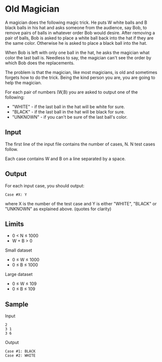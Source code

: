 # Old Magician

A magician does the following magic trick. He puts W white balls and B black balls in his hat and asks someone from the audience, say Bob, to remove pairs of balls in whatever order Bob would desire. After removing a pair of balls, Bob is asked to place a white ball back into the hat if they are the same color. Otherwise he is asked to place a black ball into the hat.

When Bob is left with only one ball in the hat, he asks the magician what color the last ball is. Needless to say, the magician can't see the order by which Bob does the replacements.

The problem is that the magician, like most magicians, is old and sometimes forgets how to do the trick. Being the kind person you are, you are going to help the magician.

For each pair of numbers (W,B) you are asked to output one of the following:

* "WHITE" - if the last ball in the hat will be white for sure.
* "BLACK" - if the last ball in the hat will be black for sure.
* "UNKNOWN" - if you can't be sure of the last ball's color.

## Input

The first line of the input file contains the number of cases, N. N test cases follow.

Each case contains W and B on a line separated by a space.

## Output

For each input case, you should output:

~~~~~
Case #X: Y
~~~~~

where X is the number of the test case and Y is either "WHITE", "BLACK" or "UNKNOWN" as explained above. (quotes for clarity)

## Limits

* 0 < N ≤ 1000
* W + B > 0

Small dataset

* 0 ≤ W ≤ 1000
* 0 ≤ B ≤ 1000

Large dataset

* 0 ≤ W ≤ 109
* 0 ≤ B ≤ 109

## Sample

Input

~~~~~
2
3 1
3 6
~~~~~

Output

~~~~~
Case #1: BLACK
Case #2: WHITE
~~~~~
